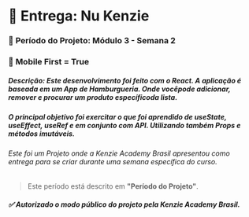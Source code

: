 # 🏁 Entrega: Nu Kenzie

### :date: **Período do Projeto:** Módulo 3 - Semana 2
### :iphone: **Mobile First =** True


##### **Descrição:** Este desenvolvimento foi feito com o React. A aplicação é baseada em um App de Hamburgueria. Onde vocêpode adicionar, remover e procurar um produto específicoda lista.

##### O principal objetivo foi exercitar o que foi aprendido de useState, useEffect, useRef e em conjunto com API. Utilizando também Props e métodos imutáveis.


###### Este foi um Projeto onde a Kenzie Academy Brasil apresentou como entrega para se criar durante uma semana específica do curso.
> Este período está descrito em **"Período do Projeto"**.

##### :white_check_mark: Autorizado o modo público do projeto pela Kenzie Academy Brasil.
